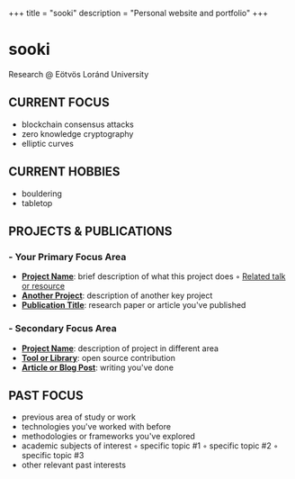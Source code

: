 +++
title = "sooki"
description = "Personal website and portfolio"
+++

# sooki

Research @ Eötvös Loránd University

## CURRENT FOCUS

- blockchain consensus attacks
- zero knowledge cryptography
- elliptic curves

## CURRENT HOBBIES

- bouldering
- tabletop

## PROJECTS & PUBLICATIONS

### - Your Primary Focus Area

- **[Project Name](https://example.com)**: brief description of what this project does
  ◦ [Related talk or resource](https://example.com)
- **[Another Project](https://example.com)**: description of another key project
- **[Publication Title](https://example.com)**: research paper or article you've published

### - Secondary Focus Area

- **[Project Name](https://example.com)**: description of project in different area
- **[Tool or Library](https://github.com/yourusername/repo)**: open source contribution
- **[Article or Blog Post](https://example.com)**: writing you've done

## PAST FOCUS

- previous area of study or work
- technologies you've worked with before
- methodologies or frameworks you've explored
- academic subjects of interest
  ◦ specific topic #1
  ◦ specific topic #2
  ◦ specific topic #3
- other relevant past interests
